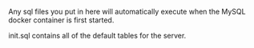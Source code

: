 Any sql files you put in here will automatically execute when
the MySQL docker container is first started.

init.sql contains all of the default tables for the server.